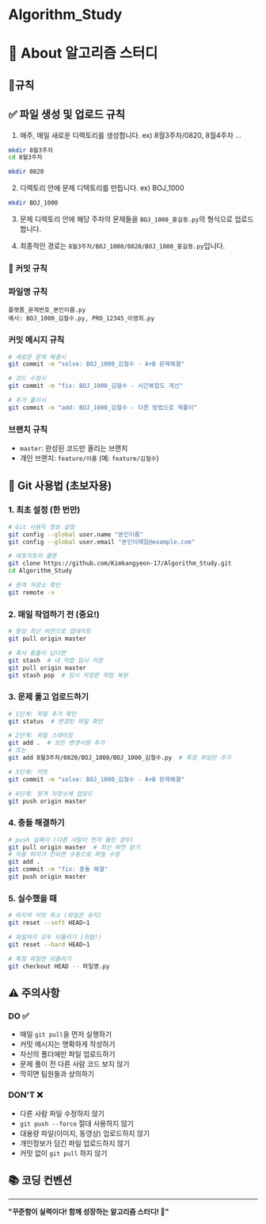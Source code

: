 # Algorithm_Study
# 🚀 About 알고리즘 스터디

## 🚨규칙

## ✅ 파일 생성 및 업로드 규칙
1. 매주, 매일 새로운 디렉토리를 생성합니다. ex) 8월3주차/0820, 8월4주차 ...
```bash
mkdir 8월3주차
cd 8월3주차

mkdir 0820
```


2. 디렉토리 안에 문제 디텍토리를 만듭니다. ex) BOJ_1000

```bash
mkdir BOJ_1000
```

3. 문제 디렉토리 안에 해당 주차의 문제들을 `BOJ_1000_홍길동.py`의 형식으로 업로드 합니다.

4. 최종적인 경로는 `8월3주차/BOJ_1000/0820/BOJ_1000_홍길동.py`입니다.

### 📝 커밋 규칙

### 파일명 규칙
```
플랫폼_문제번호_본인이름.py
예시: BOJ_1000_김철수.py, PRO_12345_이영희.py
```

### 커밋 메시지 규칙
```bash
# 새로운 문제 해결시
git commit -m "solve: BOJ_1000_김철수 - A+B 문제해결"

# 코드 수정시
git commit -m "fix: BOJ_1000_김철수 - 시간복잡도 개선"

# 추가 풀이시
git commit -m "add: BOJ_1000_김철수 - 다른 방법으로 재풀이"
```

### 브랜치 규칙
- `master`: 완성된 코드만 올리는 브랜치
- 개인 브랜치: `feature/이름` (예: `feature/김철수`)

## 🔄 Git 사용법 (초보자용)

### 1. 최초 설정 (한 번만)
```bash
# Git 사용자 정보 설정
git config --global user.name "본인이름"
git config --global user.email "본인이메일@example.com"

# 레포지토리 클론
git clone https://github.com/Kimkangyeon-17/Algorithm_Study.git
cd Algorithm_Study

# 원격 저장소 확인
git remote -v
```

### 2. 매일 작업하기 전 (중요!)
```bash
# 항상 최신 버전으로 업데이트
git pull origin master

# 혹시 충돌이 났다면
git stash  # 내 작업 임시 저장
git pull origin master
git stash pop  # 임시 저장한 작업 복원
```

### 3. 문제 풀고 업로드하기
```bash
# 1단계: 파일 추가 확인
git status  # 변경된 파일 확인

# 2단계: 파일 스테이징
git add .  # 모든 변경사항 추가
# 또는
git add 8월3주차/0820/BOJ_1000/BOJ_1000_김철수.py  # 특정 파일만 추가

# 3단계: 커밋
git commit -m "solve: BOJ_1000_김철수 - A+B 문제해결"

# 4단계: 원격 저장소에 업로드
git push origin master
```

### 4. 충돌 해결하기
```bash
# push 실패시 (다른 사람이 먼저 올린 경우)
git pull origin master  # 최신 버전 받기
# 자동 머지가 안되면 수동으로 파일 수정
git add .
git commit -m "fix: 충돌 해결"
git push origin master
```

### 5. 실수했을 때
```bash
# 마지막 커밋 취소 (파일은 유지)
git reset --soft HEAD~1

# 파일까지 모두 되돌리기 (위험!)
git reset --hard HEAD~1

# 특정 파일만 되돌리기
git checkout HEAD -- 파일명.py
```

## ⚠️ 주의사항

### DO ✅
- 매일 `git pull`을 먼저 실행하기
- 커밋 메시지는 명확하게 작성하기
- 자신의 폴더에만 파일 업로드하기
- 문제 풀이 전 다른 사람 코드 보지 않기
- 막히면 팀원들과 상의하기

### DON'T ❌
- 다른 사람 파일 수정하지 않기
- `git push --force` 절대 사용하지 않기
- 대용량 파일(이미지, 동영상) 업로드하지 않기
- 개인정보가 담긴 파일 업로드하지 않기
- 커밋 없이 `git pull` 하지 않기

## 📚 코딩 컨벤션

---
**"꾸준함이 실력이다! 함께 성장하는 알고리즘 스터디! 🚀"**